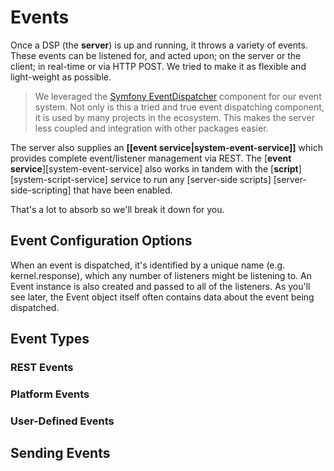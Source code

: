 # Events

Once a DSP (the **server**) is up and running, it throws a variety of events. These events can be listened for, and acted upon; on the server or the client; in real-time or via HTTP POST. We tried to make it as flexible and light-weight as possible. 

> We leveraged the [Symfony EventDispatcher](http://symfony.com/doc/current/components/event_dispatcher/introduction.html) component for our event system. Not only is this a tried and true event dispatching component, it is used by many projects in the ecosystem. This makes the server less coupled and integration with other packages easier.
 
The server also supplies an **[[event service|system-event-service]]** which provides complete event/listener management via REST. The [**event service**][system-event-service] also works in tandem with the [**script**] [system-script-service] service to run any [server-side scripts] [server-side-scripting] that have been enabled.

That's a lot to absorb so we'll break it down for you.

## Event Configuration Options

When an event is dispatched, it's identified by a unique name (e.g. kernel.response), which any number of listeners might be listening to. An Event instance is also created and passed to all of the listeners. As you'll see later, the Event object itself often contains data about the event being dispatched.

## Event Types

### REST Events

### Platform Events

### User-Defined Events


## Sending Events